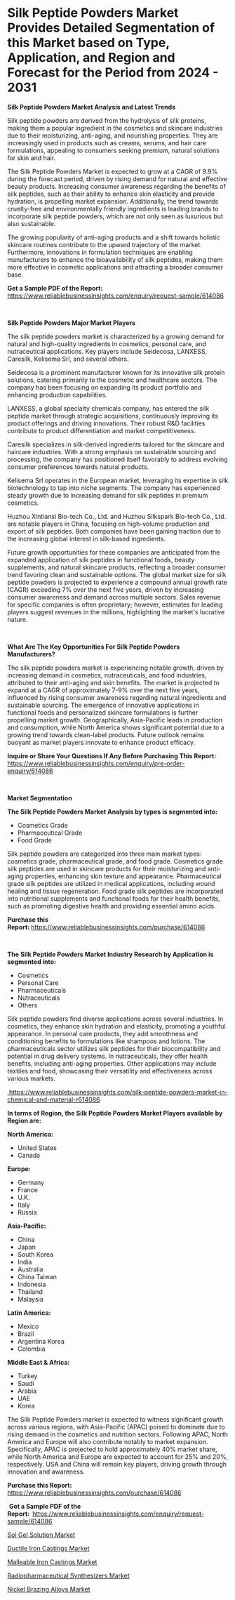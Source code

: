 <p><h1>Silk Peptide Powders Market Provides Detailed Segmentation of this Market based on Type, Application, and Region and Forecast for the Period from 2024 - 2031</h1></p><p><strong>Silk Peptide Powders Market Analysis and Latest Trends</strong></p>
<p><p>Silk peptide powders are derived from the hydrolysis of silk proteins, making them a popular ingredient in the cosmetics and skincare industries due to their moisturizing, anti-aging, and nourishing properties. They are increasingly used in products such as creams, serums, and hair care formulations, appealing to consumers seeking premium, natural solutions for skin and hair.</p><p>The Silk Peptide Powders Market is expected to grow at a CAGR of 9.9% during the forecast period, driven by rising demand for natural and effective beauty products. Increasing consumer awareness regarding the benefits of silk peptides, such as their ability to enhance skin elasticity and provide hydration, is propelling market expansion. Additionally, the trend towards cruelty-free and environmentally friendly ingredients is leading brands to incorporate silk peptide powders, which are not only seen as luxurious but also sustainable.</p><p>The growing popularity of anti-aging products and a shift towards holistic skincare routines contribute to the upward trajectory of the market. Furthermore, innovations in formulation techniques are enabling manufacturers to enhance the bioavailability of silk peptides, making them more effective in cosmetic applications and attracting a broader consumer base.</p></p>
<p><strong>Get a Sample PDF of the Report:&nbsp;</strong> <a href="https://www.reliablebusinessinsights.com/enquiry/request-sample/614086?utm_campaign=102&utm_medium=2&utm_source=Github&utm_content=ia&utm_term=11122024&utm_id=silk-peptide-powders">https://www.reliablebusinessinsights.com/enquiry/request-sample/614086</a></p>
<p>&nbsp;</p>
<p><strong>Silk Peptide Powders Major Market Players</strong></p>
<p><p>The silk peptide powders market is characterized by a growing demand for natural and high-quality ingredients in cosmetics, personal care, and nutraceutical applications. Key players include Seidecosa, LANXESS, Caresilk, Kelisema Srl, and several others. </p><p>Seidecosa is a prominent manufacturer known for its innovative silk protein solutions, catering primarily to the cosmetic and healthcare sectors. The company has been focusing on expanding its product portfolio and enhancing production capabilities.</p><p>LANXESS, a global specialty chemicals company, has entered the silk peptide market through strategic acquisitions, continuously improving its product offerings and driving innovations. Their robust R&D facilities contribute to product differentiation and market competitiveness.</p><p>Caresilk specializes in silk-derived ingredients tailored for the skincare and haircare industries. With a strong emphasis on sustainable sourcing and processing, the company has positioned itself favorably to address evolving consumer preferences towards natural products.</p><p>Kelisema Srl operates in the European market, leveraging its expertise in silk biotechnology to tap into niche segments. The company has experienced steady growth due to increasing demand for silk peptides in premium cosmetics.</p><p>Huzhou Xintiansi Bio-tech Co., Ltd. and Huzhou Silkspark Bio-tech Co., Ltd. are notable players in China, focusing on high-volume production and export of silk peptides. Both companies have been gaining traction due to the increasing global interest in silk-based ingredients.</p><p>Future growth opportunities for these companies are anticipated from the expanded application of silk peptides in functional foods, beauty supplements, and natural skincare products, reflecting a broader consumer trend favoring clean and sustainable options. The global market size for silk peptide powders is projected to experience a compound annual growth rate (CAGR) exceeding 7% over the next five years, driven by increasing consumer awareness and demand across multiple sectors. Sales revenue for specific companies is often proprietary; however, estimates for leading players suggest revenues in the millions, highlighting the market's lucrative nature.</p></p>
<p>&nbsp;</p>
<p><strong>What Are The Key Opportunities For Silk Peptide Powders Manufacturers?</strong></p>
<p><p>The silk peptide powders market is experiencing notable growth, driven by increasing demand in cosmetics, nutraceuticals, and food industries, attributed to their anti-aging and skin benefits. The market is projected to expand at a CAGR of approximately 7-9% over the next five years, influenced by rising consumer awareness regarding natural ingredients and sustainable sourcing. The emergence of innovative applications in functional foods and personalized skincare formulations is further propelling market growth. Geographically, Asia-Pacific leads in production and consumption, while North America shows significant potential due to a growing trend towards clean-label products. Future outlook remains buoyant as market players innovate to enhance product efficacy.</p></p>
<p><strong>Inquire or Share Your Questions If Any Before Purchasing This Report:</strong> <a href="https://www.reliablebusinessinsights.com/enquiry/pre-order-enquiry/614086?utm_campaign=102&utm_medium=2&utm_source=Github&utm_content=ia&utm_term=11122024&utm_id=silk-peptide-powders">https://www.reliablebusinessinsights.com/enquiry/pre-order-enquiry/614086</a></p>
<p>&nbsp;</p>
<p><strong>Market Segmentation</strong></p>
<p><strong>The Silk Peptide Powders Market Analysis by types is segmented into:</strong></p>
<p><ul><li>Cosmetics Grade</li><li>Pharmaceutical Grade</li><li>Food Grade</li></ul></p>
<p><p>Silk peptide powders are categorized into three main market types: cosmetics grade, pharmaceutical grade, and food grade. Cosmetics grade silk peptides are used in skincare products for their moisturizing and anti-aging properties, enhancing skin texture and appearance. Pharmaceutical grade silk peptides are utilized in medical applications, including wound healing and tissue regeneration. Food grade silk peptides are incorporated into nutritional supplements and functional foods for their health benefits, such as promoting digestive health and providing essential amino acids.</p></p>
<p><strong>Purchase this Report:&nbsp;</strong><a href="https://www.reliablebusinessinsights.com/purchase/614086?utm_campaign=102&utm_medium=2&utm_source=Github&utm_content=ia&utm_term=11122024&utm_id=silk-peptide-powders">https://www.reliablebusinessinsights.com/purchase/614086</a></p>
<p>&nbsp;</p>
<p><strong>The Silk Peptide Powders Market Industry Research by Application is segmented into:</strong></p>
<p><ul><li>Cosmetics</li><li>Personal Care</li><li>Pharmaceuticals</li><li>Nutraceuticals</li><li>Others</li></ul></p>
<p><p>Silk peptide powders find diverse applications across several industries. In cosmetics, they enhance skin hydration and elasticity, promoting a youthful appearance. In personal care products, they add smoothness and conditioning benefits to formulations like shampoos and lotions. The pharmaceuticals sector utilizes silk peptides for their biocompatibility and potential in drug delivery systems. In nutraceuticals, they offer health benefits, including anti-aging properties. Other applications may include textiles and food, showcasing their versatility and effectiveness across various markets.</p></p>
<p><a href="https://www.reliablebusinessinsights.com/silk-peptide-powders-market-in-chemical-and-material-r614086?utm_campaign=102&utm_medium=2&utm_source=Github&utm_content=ia&utm_term=11122024&utm_id=silk-peptide-powders">&nbsp;https://www.reliablebusinessinsights.com/silk-peptide-powders-market-in-chemical-and-material-r614086</a></p>
<p><strong>In terms of Region, the Silk Peptide Powders Market Players available by Region are:</strong></p>
<p>
    <p> <strong> North America: </strong>
        <ul>
            <li>United States</li>
            <li>Canada</li>
        </ul>
        </p> 
    <p> <strong> Europe: </strong>
        <ul>
            <li>Germany</li>
            <li>France</li>
            <li>U.K.</li>
            <li>Italy</li>
            <li>Russia</li>
        </ul>
        </p> 
    <p> <strong> Asia-Pacific: </strong>
        <ul>
            <li>China</li>
            <li>Japan</li>
            <li>South Korea</li>
            <li>India</li>
            <li>Australia</li>
            <li>China Taiwan</li>
            <li>Indonesia</li>
            <li>Thailand</li>
            <li>Malaysia</li>
        </ul>
        </p> 
    <p> <strong> Latin America: </strong>
        <ul>
            <li>Mexico</li>
            <li>Brazil</li>
            <li>Argentina Korea</li>
            <li>Colombia</li>
        </ul>
        </p> 
    <p> <strong> Middle East & Africa: </strong>
        <ul>
            <li>Turkey</li>
            <li>Saudi</li>
            <li>Arabia</li>
            <li>UAE</li>
            <li>Korea</li>
        </ul>
    </p>
    </p>
<p><p>The Silk Peptide Powders market is expected to witness significant growth across various regions, with Asia-Pacific (APAC) poised to dominate due to rising demand in the cosmetics and nutrition sectors. Following APAC, North America and Europe will also contribute notably to market expansion. Specifically, APAC is projected to hold approximately 40% market share, while North America and Europe are expected to account for 25% and 20%, respectively. USA and China will remain key players, driving growth through innovation and awareness.</p></p>
<p><strong>Purchase this Report: </strong><a href="https://www.reliablebusinessinsights.com/purchase/614086?utm_campaign=102&utm_medium=2&utm_source=Github&utm_content=ia&utm_term=11122024&utm_id=silk-peptide-powders">https://www.reliablebusinessinsights.com/purchase/614086</a></p>
<p>&nbsp;<strong>Get a Sample PDF of the Report:&nbsp;&nbsp;</strong><a href="https://www.reliablebusinessinsights.com/enquiry/request-sample/614086?utm_campaign=102&utm_medium=2&utm_source=Github&utm_content=ia&utm_term=11122024&utm_id=silk-peptide-powders">https://www.reliablebusinessinsights.com/enquiry/request-sample/614086</a></p>
<p><strong></strong></p>
<p><p><a href="https://github.com/NargisHussain75/Market-Research-Report-List-1/blob/main/sol-gel-solution-market.md?utm_campaign=102&utm_medium=2&utm_source=Github&utm_content=ia&utm_term=11122024&utm_id=silk-peptide-powders">Sol Gel Solution Market</a></p><p><a href="https://www.linkedin.com/pulse/exploring-ductile-iron-castings-market-size-share-growth-qntye?utm_campaign=102&utm_medium=2&utm_source=Github&utm_content=ia&utm_term=11122024&utm_id=silk-peptide-powders">Ductile Iron Castings Market</a></p><p><a href="https://www.linkedin.com/pulse/global-malleable-iron-castings-market-outlook-growth-trends-qyxhe?utm_campaign=102&utm_medium=2&utm_source=Github&utm_content=ia&utm_term=11122024&utm_id=silk-peptide-powders">Malleable Iron Castings Market</a></p><p><a href="https://github.com/cervetatum8110/Market-Research-Report-List-1/blob/main/radiopharmaceutical-synthesizers-market.md?utm_campaign=102&utm_medium=2&utm_source=Github&utm_content=ia&utm_term=11122024&utm_id=silk-peptide-powders">Radiopharmaceutical Synthesizers Market</a></p><p><a href="https://www.linkedin.com/pulse/market-revenue-forecast-nickel-brazing-alloys-industry-cagr-4vw5e?utm_campaign=102&utm_medium=2&utm_source=Github&utm_content=ia&utm_term=11122024&utm_id=silk-peptide-powders">Nickel Brazing Alloys Market</a></p></p>